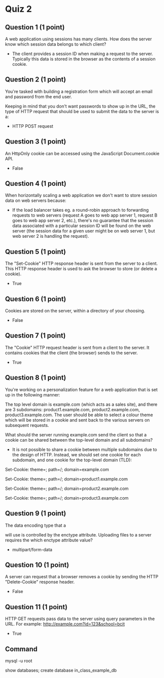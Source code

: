 

# Quiz 2

## Question 1 (1 point) 
A web application using sessions has many clients. How does the server know which session data belongs to which client?

- The client provides a session ID when making a request to the server. Typically this data is stored in the browser as the contents of a session cookie.

## Question 2 (1 point) 
You're tasked with building a registration form which will accept an email and password from the end user.

Keeping in mind that you don't want passwords to show up in the URL, the type of HTTP request that should be used to submit the data to the server is a:

- HTTP POST request

## Question 3 (1 point) 
An HttpOnly cookie can be accessed using the JavaScript Document.cookie API.
- False

## Question 4 (1 point) 
When horizontally scaling a web application we don't want to store session data on web servers because:

- If the load balancer takes eg. a round-robin approach to forwarding requests to web servers (request A goes to web app server 1, request B goes to web app server 2, etc.), there's no guarantee that the session data associated with a particular session ID will be found on the web server (the session data for a given user might be on web server 1, but web server 2 is handling the request).

## Question 5 (1 point) 
The "Set-Cookie" HTTP response header is sent from the server to a client. This HTTP response header is used to ask the browser to store (or delete a cookie).
- True

## Question 6 (1 point) 
Cookies are stored on the server, within a directory of your choosing.
- False

## Question 7 (1 point) 
The "Cookie" HTTP request header is sent from a client to the server. It contains cookies that the client (the browser) sends to the server.
- True

## Question 8 (1 point) 
You're working on a personalization feature for a web application that is set up in the following manner:

The top level domain is example.com (which acts as a sales site), and there are 3 subdomains: product1.example.com, product2.example.com, product3.example.com. The user should be able to select a colour theme which will be stored in a cookie and sent back to the various servers on subsequent requests.

What should the server running example.com send the client so that a cookie can be shared between the top-level domain and all subdomains?

- It is not possible to share a cookie between multiple subdomains due to the design of HTTP. Instead, we should set one cookie for each subdomain, and one cookie for the top-level domain (TLD):

Set-Cookie: theme=<value>; path=/; domain=example.com

Set-Cookie: theme=<value>; path=/; domain=product1.example.com

Set-Cookie: theme=<value>; path=/; domain=product2.example.com

Set-Cookie: theme=<value>; path=/; domain=product3.example.com

## Question 9 (1 point) 
The data encoding type that a <form> will use is controlled by the enctype attribute.
Uploading files to a server requires the which enctype attribute value?

- multipart/form-data

## Question 10 (1 point) 
A server can request that a browser removes a cookie by sending the HTTP "Delete-Cookie" response header.
- False

## Question 11 (1 point) 
HTTP GET requests pass data to the server using query parameters in the URL.
For example: http://example.com?id=123&school=bcit
- True


## Command
mysql -u root

show databases;
create database in_class_example_db
